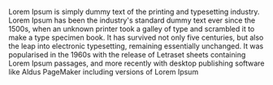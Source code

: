 Lorem Ipsum is simply dummy text of the printing and typesetting industry. Lorem Ipsum has
been the industry's standard dummy text ever since the 1500s, when an unknown printer took a
galley of type and scrambled it to make a type specimen book. It has survived not only
five centuries, but also the leap into electronic typesetting, remaining essentially unchanged.
It was popularised in the 1960s with the release of Letraset sheets containing Lorem Ipsum
passages, and more recently with desktop publishing software like Aldus PageMaker including
versions of Lorem Ipsum 